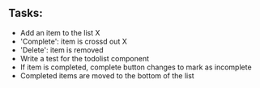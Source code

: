 ## Tasks:

- Add an item to the list X
- 'Complete': item is crossd out X
- 'Delete': item is removed
- Write a test for the todolist component
- If item is completed, complete button changes to mark as incomplete
- Completed items are moved to the bottom of the list
